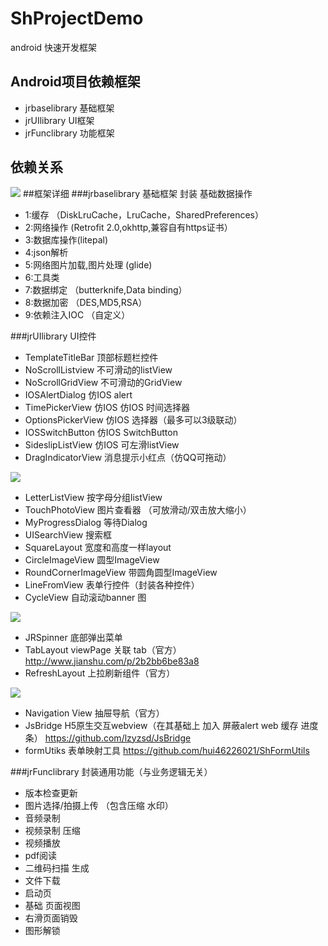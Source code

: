 # ShProjectDemo
android 快速开发框架

## Android项目依赖框架
* jrbaselibrary   基础框架
* jrUIlibrary   UI框架
* jrFunclibrary   功能框架


## 依赖关系

![](https://raw.githubusercontent.com/hui46226021/ShProjectDemo/master/tu/1.png)
##框架详细
###jrbaselibrary   基础框架
封装 基础数据操作
* 1:缓存  （DiskLruCache，LruCache，SharedPreferences）
* 2:网络操作 (Retrofit 2.0,okhttp,兼容自有https证书）
* 3:数据库操作(litepal)
* 4:json解析
* 5:网络图片加载,图片处理  (glide)
* 6:工具类
* 7:数据绑定 （butterknife,Data binding）
* 8:数据加密 （DES,MD5,RSA）
* 9:依赖注入IOC （自定义）

###jrUIlibrary   UI控件
* TemplateTitleBar     顶部标题栏控件
* NoScrollListview     不可滑动的listView
* NoScrollGridView     不可滑动的GridView
* IOSAlertDialog       仿IOS alert
* TimePickerView       仿IOS 仿IOS 时间选择器
* OptionsPickerView    仿IOS 选择器（最多可以3级联动）
* IOSSwitchButton      仿IOS SwitchButton
* SideslipListView     仿IOS 可左滑listView
* DragIndicatorView    消息提示小红点（仿QQ可拖动）


![](https://raw.githubusercontent.com/hui46226021/ShProjectDemo/master/tu/4.gif)
* LetterListView       按字母分组listView
* TouchPhotoView       图片查看器 （可放滑动/双击放大缩小）
* MyProgressDialog     等待Dialog
* UISearchView         搜索框
* SquareLayout         宽度和高度一样layout
* CircleImageView      圆型ImageView
* RoundCornerImageView 带圆角圆型ImageView
* LineFromView         表单行控件（封装各种控件）
* CycleView            自动滚动banner 图


![](https://raw.githubusercontent.com/hui46226021/ShProjectDemo/master/tu/2.gif)
* JRSpinner            底部弹出菜单
* TabLayout            viewPage 关联 tab（官方）
http://www.jianshu.com/p/2b2bb6be83a8
* RefreshLayout        上拉刷新组件（官方）


![](https://raw.githubusercontent.com/hui46226021/ShProjectDemo/master/tu/3.gif)
* Navigation View      抽屉导航（官方）
* JsBridge             H5原生交互webview（在其基础上 加入 屏蔽alert web 缓存 进度条）
https://github.com/lzyzsd/JsBridge
* formUtiks            表单映射工具
https://github.com/hui46226021/ShFormUtils

###jrFunclibrary   封装通用功能（与业务逻辑无关）
* 版本检查更新
* 图片选择/拍摄上传  （包含压缩 水印）
* 音频录制
* 视频录制  压缩
* 视频播放
* pdf阅读
* 二维码扫描 生成
* 文件下载
* 启动页
* 基础 页面视图
* 右滑页面销毁
* 图形解锁














